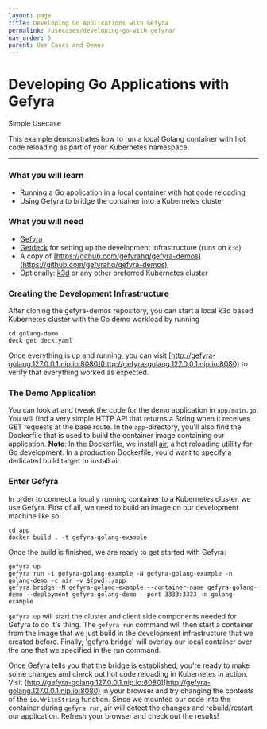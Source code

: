 ```yaml
---
layout: page
title: Developing Go Applications with Gefyra 
permalink: /usecases/developing-go-with-gefyra/
nav_order: 5
parent: Use Cases and Demos
---
```

# Developing Go Applications with Gefyra



Simple Usecase


This example demonstrates how to run a local Golang container with hot code reloading as part of your Kubernetes namespace. 


<hr />

### What you will learn

* Running a Go application in a local container with hot code reloading
* Using Gefyra to bridge the container into a Kubernetes cluster

### What you will need

* [Gefyra](/docs/installation)
* [Getdeck](https://github.com/Getdeck/getdeck) for setting up the development infrastructure (runs on `k3d`)
* A copy of [https://github.com/gefyrahq/gefyra-demos](https://github.com/gefyrahq/gefyra-demos)
* Optionally: [k3d](https://k3d.io) or any other preferred Kubernetes cluster

### Creating the Development Infrastructure
After cloning the gefyra-demos repository, you can start a local k3d based Kubernetes cluster with the Go demo workload by running
```shell script
cd golang-demo
deck get deck.yaml
```
Once everything is up and running, you can visit [http://gefyra-golang.127.0.0.1.nip.io:8080](http://gefyra-golang.127.0.0.1.nip.io:8080) to verify that everything worked as expected.

### The Demo Application
You can look at and tweak the code for the demo application in `app/main.go`. You will find a very simple HTTP API that returns a String when it receives GET requests at the base route.
In the `app`-directory, you'll also find the Dockerfile that is used to build the container image containing our application. 
**Note**: In the Dockerfile, we install [air](https://github.com/cosmtrek/air), a hot reloading utillity for Go development. In a production Dockerfile, you'd want to specify a dedicated 
build target to install air.

### Enter Gefyra
In order to connect a locally running container to a Kubernetes cluster, we use Gefyra.
First of all, we need to build an image on our development machine like so:
```shell script
cd app
docker build . -t gefyra-golang-example
```

Once the build is finished, we are ready to get started with Gefyra:
```shell script
gefyra up
gefyra run -i gefyra-golang-example -N gefyra-golang-example -n golang-demo -c air -v $(pwd):/app
gefyra bridge -N gefyra-golang-example --container-name gefyra-golang-demo --deployment gefyra-golang-demo --port 3333:3333 -n golang-example
```

`gefyra up` will start the cluster and client side components needed for Gefyra to do it's thing.
The `gefyra run` command will then start a container from the image that we just build in the development infrastructure that we created before.
Finally, 'gefyra bridge' will overlay our local container over the one that we specified in the run command.

Once Gefyra tells you that the bridge is established, you're ready to make some changes and check out hot code reloading in Kubernetes in action.
Visit [http://gefyra-golang.127.0.0.1.nip.io:8080](http://gefyra-golang.127.0.0.1.nip.io:8080) in your browser and try changing the contents of the
`io.WriteString` function. Since we mounted our code into the container during `gefyra run`, air will detect the changes and rebuild/restart our application.
Refresh your browser and check out the results!











